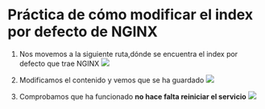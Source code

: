 # Práctica de cómo modificar el index por defecto de NGINX

1. Nos movemos a la siguiente ruta,dónde se encuentra el index por defecto que trae NGINX
![](https://github.com/jesusromero92/NGINX/blob/main/Fotos/Indice/3.5.png)

2. Modificamos el contenido y vemos que se ha guardado
![](https://github.com/jesusromero92/NGINX/blob/main/Fotos/Indice/4.png)

3. Comprobamos que ha funcionado **no hace falta reiniciar el servicio** 
![](https://github.com/jesusromero92/NGINX/blob/main/Fotos/4.1.png)
